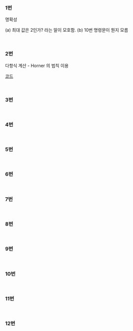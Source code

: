 ### 1번

명확성  

(a) 최대 값은 2인가? 라는 말이 모호함.
(b) 10번 명령문이 뭔지 모름  

<br>

### 2번

다항식 계산 - Horner 의 법칙 이용  

[코드](https://github.com/ddosang/ComputerScience/tree/main/C로%20쓴%20자료구조론/CH01/02.c)


<br>

### 3번



<br>

### 4번



<br>

### 5번




<br>

### 6번



<br>

### 7번




<br>

### 8번



<br>

### 9번



<br>

### 10번



<br>

### 11번



<br>

### 12번



<br>


